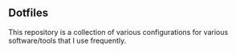 ## Dotfiles

This repository is a collection of various configurations for various software/tools that I use frequently.
